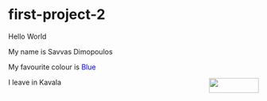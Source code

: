 # first-project-2
<html>
  <head>
      <title>Hello world!</title>
  </head>
  <body>
<p>Hello World <br> </p>
My name is Savvas Dimopoulos </br>
<p>My favourite colour is <font color="#0000ff"> Blue </font> </p>
I leave in Kavala <img src=kavala_view.jpg width="100" height="30" align="right" />
   </body>
<html>
